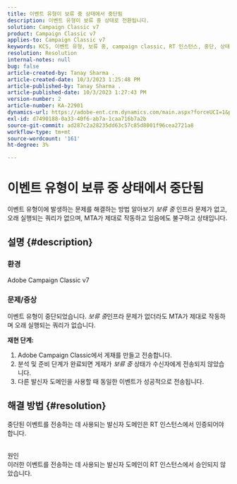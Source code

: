 ```yaml
---
title: 이벤트 유형이 보류 중 상태에서 중단됨
description: 이벤트 유형이 보류 중 상태로 전환됩니다.
solution: Campaign Classic v7
product: Campaign Classic v7
applies-to: Campaign Classic v7
keywords: KCS, 이벤트 유형, 보류 중, campaign classic, RT 인스턴스, 중단, 상태
resolution: Resolution
internal-notes: null
bug: false
article-created-by: Tanay Sharma .
article-created-date: 10/3/2023 1:25:48 PM
article-published-by: Tanay Sharma .
article-published-date: 10/3/2023 1:27:43 PM
version-number: 2
article-number: KA-22901
dynamics-url: https://adobe-ent.crm.dynamics.com/main.aspx?forceUCI=1&pagetype=entityrecord&etn=knowledgearticle&id=27004d5b-f061-ee11-be6e-6045bd006793
exl-id: d7490188-0a33-40f6-ab7a-1caa716b7a2b
source-git-commit: ad287c2a28235dd63c57c85d8001f96cea2721a8
workflow-type: tm+mt
source-wordcount: '161'
ht-degree: 3%

---
```


# 이벤트 유형이 보류 중 상태에서 중단됨


이벤트 유형이에 발생하는 문제를 해결하는 방법 알아보기 *보류 중* 인프라 문제가 없고, 오래 실행되는 쿼리가 없으며, MTA가 제대로 작동하고 있음에도 불구하고 상태입니다.

## 설명 {#description}


### 환경

Adobe Campaign Classic v7



### 문제/증상

이벤트 유형이 중단되었습니다. *보류 중*&#x200B;인프라 문제가 없더라도 MTA가 제대로 작동하며 오래 실행되는 쿼리가 없습니다.

<b>재현 단계:</b>

1. Adobe Campaign Classic에서 게재를 만들고 전송합니다.
2. 분석 및 준비 단계가 완료되면 게재가 *보류 중* 상태가 수신자에게 전송되지 않았습니다.
3. 다른 발신자 도메인을 사용할 때 동일한 이벤트가 성공적으로 전송됩니다.



## 해결 방법 {#resolution}


중단된 이벤트를 전송하는 데 사용되는 발신자 도메인은 RT 인스턴스에서 인증되어야 합니다.


<br>원인<br>
이러한 이벤트를 전송하는 데 사용되는 발신자 도메인이 RT 인스턴스에서 승인되지 않았습니다.
